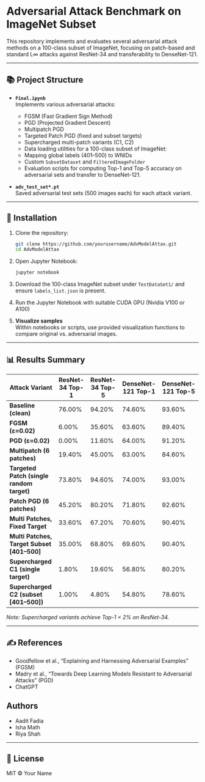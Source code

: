 # Adversarial Attack Benchmark on ImageNet Subset

This repository implements and evaluates several adversarial attack methods on a 100-class subset of ImageNet, focusing on patch-based and standard L∞  attacks against ResNet-34 and transferability to DenseNet-121.

---

## 📚 Project Structure

- **`Final.ipynb`**  
  Implements various adversarial attacks:
  - FGSM (Fast Gradient Sign Method)
  - PGD (Projected Gradient Descent)
  - Multipatch PGD
  - Targeted Patch PGD (fixed and subset targets)
  - Supercharged multi-patch variants (C1, C2)
  - Data loading utilities for a 100-class subset of ImageNet:
  - Mapping global labels (401–500) to WNIDs
  - Custom `SubsetDataset` and `FilteredImageFolder`
   - Evaluation scripts for computing Top-1 and Top-5 accuracy on adversarial sets and transfer to DenseNet-121.

- **`adv_test_set*.pt`**  
  Saved adversarial test sets (500 images each) for each attack variant.


---

## 🚀 Installation

1. Clone the repository:
   ```bash
   git clone https://github.com/yourusername/AdvModelAttax.git
   cd AdvModelAttax
   ```

2. Open Jupyter Notebook:
   ```bash
   jupyter notebook
   ```

3. Download the 100-class ImageNet subset under `TestDataSet1/` and ensure `labels_list.json` is present.

4. Run the Jupyter Notebook with suitable CUDA GPU (Nvidia V100 or A100)

5. **Visualize samples**  
   Within notebooks or scripts, use provided visualization functions to compare original vs. adversarial images.

---

## 📊 Results Summary

| Attack Variant                                  | ResNet-34 Top-1 | ResNet-34 Top-5 | DenseNet-121 Top-1 | DenseNet-121 Top-5 |
|-------------------------------------------------|-----------------|-----------------|--------------------|--------------------|
| **Baseline (clean)**                            | 76.00%          | 94.20%          | 74.60%             | 93.60%             |
| **FGSM (ε=0.02)**                               | 6.00%           | 35.60%          | 63.60%             | 89.40%             |
| **PGD (ε=0.02)**                                | 0.00%           | 11.60%          | 64.00%             | 91.20%             |
| **Multipatch (6 patches)**                      | 19.40%          | 45.00%          | 63.00%             | 84.60%             |
| **Targeted Patch (single random target)**       | 73.80%          | 94.60%          | 74.00%             | 93.00%             |
| **Patch PGD (6 patches)**                      | 45.20%          | 80.20%          | 71.80%             | 92.60%             |
| **Multi Patches, Fixed Target**                 | 33.60%          | 67.20%          | 70.60%             | 90.40%             |
| **Multi Patches, Target Subset [401–500]**      | 35.00%          | 68.80%          | 69.60%             | 90.40%             |
| **Supercharged C1 (single target)**             | 1.80%           | 19.60%          | 56.80%             | 80.20%             |
| **Supercharged C2 (subset [401–500])**          | 1.00%           | 4.80%           | 54.80%             | 78.60%             |

*Note: Supercharged variants achieve Top-1 < 2% on ResNet-34.*

---

## ✍️ References

- Goodfellow et al., “Explaining and Harnessing Adversarial Examples” (FGSM)
- Madry et al., “Towards Deep Learning Models Resistant to Adversarial Attacks” (PGD)
- ChatGPT

## Authors
- Aadit Fadia
- Isha Math
- Riya Shah

---

## 🔗 License

MIT © Your Name
